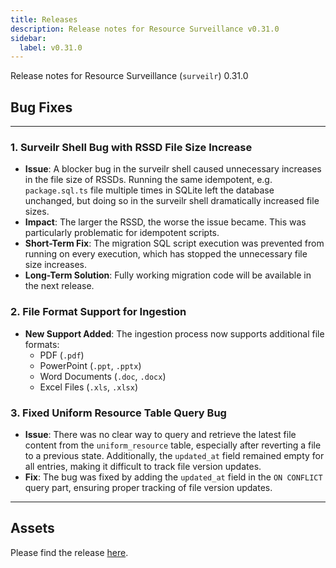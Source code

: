 ```yaml
---
title: Releases
description: Release notes for Resource Surveillance v0.31.0
sidebar:
  label: v0.31.0
---
```

Release notes for Resource Surveillance (`surveilr`) 0.31.0

## Bug Fixes
---

### 1. Surveilr Shell Bug with RSSD File Size Increase

- **Issue**: A blocker bug in the surveilr shell caused unnecessary increases in the file size of RSSDs. Running the same idempotent, e.g. `package.sql.ts` file multiple times in SQLite left the database unchanged, but doing so in the surveilr shell dramatically increased file sizes.
- **Impact**: The larger the RSSD, the worse the issue became. This was particularly problematic for idempotent scripts.
- **Short-Term Fix**: The migration SQL script execution was prevented from running on every execution, which has stopped the unnecessary file size increases.
- **Long-Term Solution**: Fully working migration code will be available in the next release.

### 2. File Format Support for Ingestion

- **New Support Added**: The ingestion process now supports additional file formats:
  - PDF (`.pdf`)
  - PowerPoint (`.ppt`, `.pptx`)
  - Word Documents (`.doc`, `.docx`)
  - Excel Files (`.xls`, `.xlsx`)

### 3. Fixed Uniform Resource Table Query Bug

- **Issue**: There was no clear way to query and retrieve the latest file content from the `uniform_resource` table, especially after reverting a file to a previous state. Additionally, the `updated_at` field remained empty for all entries, making it difficult to track file version updates.
- **Fix**: The bug was fixed by adding the `updated_at` field in the `ON CONFLICT` query part, ensuring proper tracking of file version updates.

---

## Assets
Please find the release [here](https://github.com/opsfolio/releases.opsfolio.com/releases/tag/0.31.0).